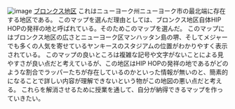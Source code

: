 ![image](https://github.com/MHK334/GIS/assets/146433481/81e0fc0c-23e9-448b-bfd7-9a3e625c0bb0)
[ブロンクス地区](https://www.at-newyork.com/map/bronx.htm)
これはニューヨーク州ニューヨーク市の最北端に存在する地区である。
このマップを選んだ理由としては、ブロンクス地区自体HIP HOPの発祥の地と呼ばれている。そのためこのマップを選んだ。
このマップにはブロンクス地区の広さとニューヨーク区マンハッタン島の堺、そしてメジャーでも多くの人気を寄せているヤンキースのスタジアムの位置がわかりやすく表示されている。
このマップの良いところは複雑な記号や文字がないことによる見やすさが良い点だと考えているが、この地区はHIP HOPの発祥の地であるがどのような割合でラッパーたちが存在しているのかといった情報が無いのと、簡素的になることで詳しい内容が理解できないという物がこの地図の悪い点だと考える。
これらを解消させるために授業を通して、自分が納得できるマップを作っていきたい。

